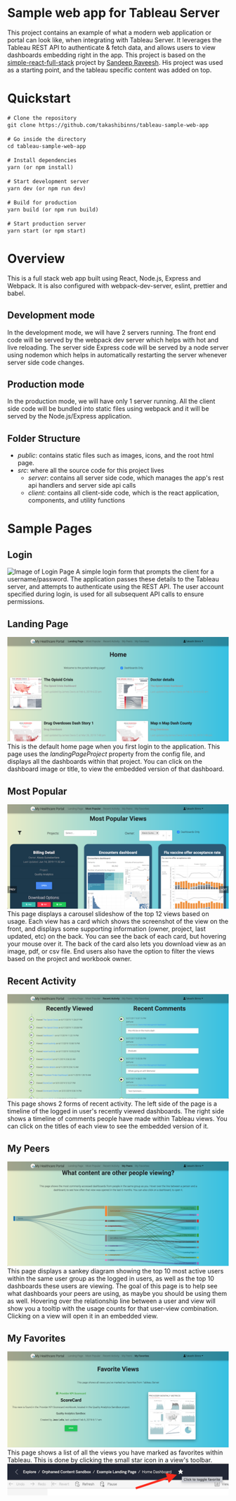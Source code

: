 # Sample web app for Tableau Server
This project contains an example of what a modern web application or portal can look like, when integrating with Tableau Server.  It leverages the Tableau REST API to authenticate & fetch data, and allows users to view dashboards embedding right in the app.  This project is based on the [simple-react-full-stack](https://github.com/crsandeep/simple-react-full-stack) project by [Sandeep Raveesh](https://github.com/crsandeep).  His project was used as a starting point, and the tableau specific content was added on top.

# Quickstart
```
# Clone the repository
git clone https://github.com/takashibinns/tableau-sample-web-app

# Go inside the directory
cd tableau-sample-web-app

# Install dependencies
yarn (or npm install)

# Start development server
yarn dev (or npm run dev)

# Build for production
yarn build (or npm run build)

# Start production server
yarn start (or npm start)
```

# Overview
This is a full stack web app built using React, Node.js, Express and Webpack. It is also configured with webpack-dev-server, eslint, prettier and babel.

## Development mode
In the development mode, we will have 2 servers running. The front end code will be served by the webpack dev server which helps with hot and live reloading. The server side Express code will be served by a node server using nodemon which helps in automatically restarting the server whenever server side code changes.

## Production mode
In the production mode, we will have only 1 server running. All the client side code will be bundled into static files using webpack and it will be served by the Node.js/Express application.

## Folder Structure
- *public*: contains static files such as images, icons, and the root html page.
- *src*: where all the source code for this project lives
  - *server*: contains all server side code, which manages the app's rest api handlers and server side api calls
  - *client*: contains all client-side code, which is the react application, components, and utility functions

# Sample Pages

## Login
![Image of Login Page](/screenshots/login.png)
A simple login form that prompts the client for a username/password.  The application passes these details to the Tableau server, and attempts to authenticate using the REST API.  The user account specified during login, is used for all subsequent API calls to ensure permissions.  

## Landing Page
![Image of Landing Page](/screenshots/landing-page.png)
This is the default home page when you first login to the application.  This page uses the *landingPageProject* property from the config file, and displays all the dashboards within that project.  You can click on the dashboard image or title, to view the embedded version of that dashboard.

## Most Popular
![Image of Most Popular](/screenshots/most-popular.png)
This page displays a carousel slideshow of the top 12 views based on usage.  Each view has a card which shows the screenshot of the view on the front, and displays some supporting information (owner, project, last updated, etc) on the back.  You can see the back of each card, but hovering your mouse over it.  The back of the card also lets you download view as an image, pdf, or csv file.  End users also have the option to filter the views based on the project and workbook owner.

## Recent Activity
![Image of Recent Activity](/screenshots/recent-activity.png)
This page shows 2 forms of recent activity.  The left side of the page is a timeline of the logged in user's recently viewed dashboards.  The right side shows a timeline of comments people have made within Tableau views.  You can click on the titles of each view to see the embedded version of it.

## My Peers
![Image of My Peers](/screenshots/peer-usage.png)
This page displays a sankey diagram showing the top 10 most active users within the same user group as the logged in users, as well as the top 10 dashboards these users are viewing.  The goal of this page is to help see what dashboards your peers are using, as maybe you should be using them as well.  Hovering over the relationship line between a user and view will show you a tooltip with the usage counts for that user-view combination.  Clicking on a view will open it in an embedded view.

## My Favorites
![Image of My Favorites](/screenshots/favorites.png)
This page shows a list of all the views you have marked as favorites within Tableau.  This is done by clicking the small star icon in a view's toolbar.
![Image of the Tableau toolbar](/screenshots/favorites-icon.png)